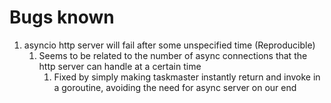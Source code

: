 # Bugs known

1. asyncio http server will fail after some unspecified time (Reproducible)
   1. Seems to be related to the number of async connections that the http server can handle at a certain time
      1. Fixed by simply making taskmaster instantly return and invoke in a goroutine, avoiding the need for async server on our end
